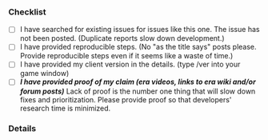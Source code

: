 ### Checklist
<!--
    Don't edit or delete this section, but tick the boxes after you have submitted your issue.
    If you want to tick boxes before you submit your issue, use an x WITHOUT spaces like this: - [x]
    Make sure you comply with the checklist (as in you're not just ticking boxes you actually do the checklist) and then start writing in the details section below.
-->

- [ ] I have searched for existing issues for issues like this one. The issue has not been posted. (Duplicate reports slow down development.)
- [ ] I have provided reproducible steps. (No "as the title says" posts please. Provide reproducible steps even if it seems like a waste of time.)
- [ ] I have provided my client version in the details. (type /ver into your game window)
- [ ] ***I have provided proof of my claim (era videos, links to era wiki and/or forum posts)*** Lack of proof is the number one thing that will slow down fixes and prioritization. Please provide proof so that developers' research time is minimized.

### Details

